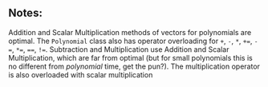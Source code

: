 ## Notes:

Addition and Scalar Multiplication methods of vectors for polynomials are optimal. The `Polynomial` class also has operator overloading for `+`, `-`, `*`, `+=`, `-=`, `*=`, `==`, `!=`. Subtraction and Multiplication use Addition and Scalar Multiplication, which are far from optimal (but for small polynomials this is no different from *polynomial* time, get the pun?). The multiplication operator is also overloaded with scalar multiplication